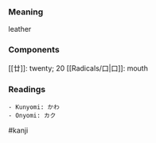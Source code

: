 ### Meaning

leather

### Components

[[廿]]: twenty; 20 [[Radicals/口|口]]: mouth

### Readings

```
- Kunyomi: かわ
- Onyomi: カク
```

#kanji